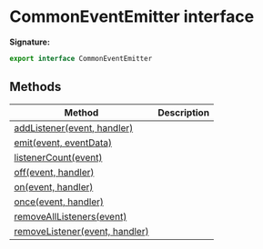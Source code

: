 # CommonEventEmitter interface

**Signature:**

```typescript
export interface CommonEventEmitter
```

## Methods

| Method                                                                             | Description |
| ---------------------------------------------------------------------------------- | ----------- |
| [addListener(event, handler)](./puppeteer.commoneventemitter.addlistener.md)       |             |
| [emit(event, eventData)](./puppeteer.commoneventemitter.emit.md)                   |             |
| [listenerCount(event)](./puppeteer.commoneventemitter.listenercount.md)            |             |
| [off(event, handler)](./puppeteer.commoneventemitter.off.md)                       |             |
| [on(event, handler)](./puppeteer.commoneventemitter.on.md)                         |             |
| [once(event, handler)](./puppeteer.commoneventemitter.once.md)                     |             |
| [removeAllListeners(event)](./puppeteer.commoneventemitter.removealllisteners.md)  |             |
| [removeListener(event, handler)](./puppeteer.commoneventemitter.removelistener.md) |             |
